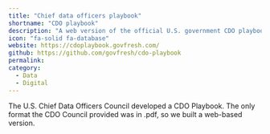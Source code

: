 ```yaml
---
title: "Chief data officers playbook"
shortname: "CDO playbook"
description: "A web version of the official U.S. government CDO playbook."
icon: "fa-solid fa-database"
website: https://cdoplaybook.govfresh.com/
github: https://github.com/govfresh/cdo-playbook
permalink: 
category:
  - Data
  - Digital
---
```


The U.S. Chief Data Officers Council developed a CDO Playbook. The only format the CDO Council provided was in .pdf, so we built a web-based version.
